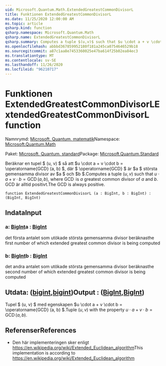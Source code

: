```yaml
---
uid: Microsoft.Quantum.Math.ExtendedGreatestCommonDivisorL
title: Funktionen ExtendedGreatestCommonDivisorL
ms.date: 11/25/2020 12:00:00 AM
ms.topic: article
qsharp.kind: function
qsharp.namespace: Microsoft.Quantum.Math
qsharp.name: ExtendedGreatestCommonDivisorL
qsharp.summary: Computes a tuple $(u,v)$ such that $u \cdot a + v \cdot b = \operatorname{GCD}(a, b)$, where $\operatorname{GCD}$ is $a$ greatest common divisor of $a$ and $b$. The GCD is always positive.
ms.openlocfilehash: abbbd367859952180f181a245ca0754646529b18
ms.sourcegitcommit: a87c1aa8e7453360025e47ba614f25b02ea84ec3
ms.translationtype: MT
ms.contentlocale: sv-SE
ms.lasthandoff: 11/26/2020
ms.locfileid: "96210717"
---
```

# <a name="extendedgreatestcommondivisorl-function"></a><span data-ttu-id="4f4ad-102">Funktionen ExtendedGreatestCommonDivisorL</span><span class="sxs-lookup"><span data-stu-id="4f4ad-102">ExtendedGreatestCommonDivisorL function</span></span>

<span data-ttu-id="4f4ad-103">Namnrymd: [Microsoft. Quantum. matematik](xref:Microsoft.Quantum.Math)</span><span class="sxs-lookup"><span data-stu-id="4f4ad-103">Namespace: [Microsoft.Quantum.Math](xref:Microsoft.Quantum.Math)</span></span>

<span data-ttu-id="4f4ad-104">Paket: [Microsoft. Quantum. standard](https://nuget.org/packages/Microsoft.Quantum.Standard)</span><span class="sxs-lookup"><span data-stu-id="4f4ad-104">Package: [Microsoft.Quantum.Standard](https://nuget.org/packages/Microsoft.Quantum.Standard)</span></span>


<span data-ttu-id="4f4ad-105">Beräknar en tupel $ (u, v) $ så att $u \cdot a + v \cdot b = \operatorname{GCD} (a, b) $, där $ \operatorname{GCD} $ är $a $ största gemensamma divisor av $a $ och $b $.</span><span class="sxs-lookup"><span data-stu-id="4f4ad-105">Computes a tuple $(u,v)$ such that $u \cdot a + v \cdot b = \operatorname{GCD}(a, b)$, where $\operatorname{GCD}$ is $a$ greatest common divisor of $a$ and $b$.</span></span> <span data-ttu-id="4f4ad-106">GCD är alltid positivt.</span><span class="sxs-lookup"><span data-stu-id="4f4ad-106">The GCD is always positive.</span></span>

```qsharp
function ExtendedGreatestCommonDivisorL (a : BigInt, b : BigInt) : (BigInt, BigInt)
```


## <a name="input"></a><span data-ttu-id="4f4ad-107">Indata</span><span class="sxs-lookup"><span data-stu-id="4f4ad-107">Input</span></span>

### <a name="a--bigint"></a><span data-ttu-id="4f4ad-108">a: [BigInt](xref:microsoft.quantum.lang-ref.bigint)</span><span class="sxs-lookup"><span data-stu-id="4f4ad-108">a : [BigInt](xref:microsoft.quantum.lang-ref.bigint)</span></span>

<span data-ttu-id="4f4ad-109">det första antalet som utökade största gemensamma divisor beräknas</span><span class="sxs-lookup"><span data-stu-id="4f4ad-109">the first number of which extended greatest common divisor is being computed</span></span>


### <a name="b--bigint"></a><span data-ttu-id="4f4ad-110">b: [BigInt](xref:microsoft.quantum.lang-ref.bigint)</span><span class="sxs-lookup"><span data-stu-id="4f4ad-110">b : [BigInt](xref:microsoft.quantum.lang-ref.bigint)</span></span>

<span data-ttu-id="4f4ad-111">det andra antalet som utökade största gemensamma divisor beräknas</span><span class="sxs-lookup"><span data-stu-id="4f4ad-111">the second number of which extended greatest common divisor is being computed</span></span>



## <a name="output--bigintbigint"></a><span data-ttu-id="4f4ad-112">Utdata: ([bigint](xref:microsoft.quantum.lang-ref.bigint),[bigint](xref:microsoft.quantum.lang-ref.bigint))</span><span class="sxs-lookup"><span data-stu-id="4f4ad-112">Output : ([BigInt](xref:microsoft.quantum.lang-ref.bigint),[BigInt](xref:microsoft.quantum.lang-ref.bigint))</span></span>

<span data-ttu-id="4f4ad-113">Tupel $ (u, v) $ med egenskapen $u \cdot a + v \cdot b = \operatorname{GCD} (a, b) $.</span><span class="sxs-lookup"><span data-stu-id="4f4ad-113">Tuple $(u,v)$ with the property $u \cdot a + v \cdot b = \operatorname{GCD}(a, b)$.</span></span>

## <a name="references"></a><span data-ttu-id="4f4ad-114">Referenser</span><span class="sxs-lookup"><span data-stu-id="4f4ad-114">References</span></span>

- <span data-ttu-id="4f4ad-115">Den här implementeringen sker enligt https://en.wikipedia.org/wiki/Extended_Euclidean_algorithm</span><span class="sxs-lookup"><span data-stu-id="4f4ad-115">This implementation is according to https://en.wikipedia.org/wiki/Extended_Euclidean_algorithm</span></span>